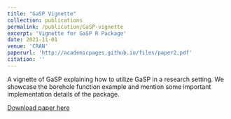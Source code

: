 ```yaml
---
title: "GaSP Vignette"
collection: publications
permalink: /publication/GaSP-vignette
excerpt: 'Vignette for GaSP R Package'
date: 2021-11-01
venue: 'CRAN'
paperurl: 'http://academicpages.github.io/files/paper2.pdf'
citation: ''
---
```

A vignette of GaSP explaining how to utilize GaSP in a research setting. We showcase the borehole function example and mention some important implementation details of the package. 

[Download paper here](http://academicpages.github.io/files/paper2.pdf)

